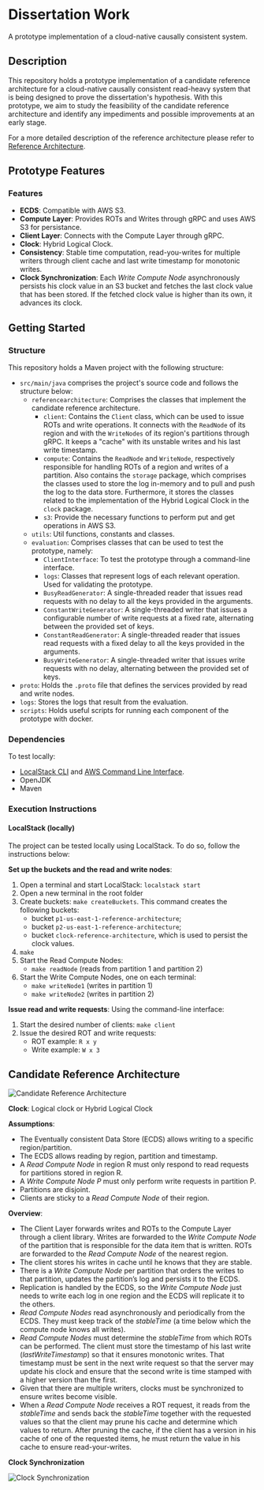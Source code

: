 # Dissertation Work

A prototype implementation of a cloud-native causally consistent system. 

## Description

This repository holds a prototype implementation of a candidate reference architecture for a cloud-native causally consistent read-heavy system that is being designed to prove the dissertation's hypothesis. With this prototype, we aim to study the feasibility of the candidate reference architecture and identify any impediments and possible improvements at an early stage.

For a more detailed description of the reference architecture please refer to [Reference Architecture](#candidate-reference-architecture).


## Prototype Features
### Features
- **ECDS**: Compatible with AWS S3.
- **Compute Layer**: Provides ROTs and Writes through gRPC and uses AWS S3 for persistance.
- **Client Layer**: Connects with the Compute Layer through gRPC.
- **Clock**: Hybrid Logical Clock.
- **Consistency**: Stable time computation, read-you-writes for multiple writers through client cache and last write timestamp for monotonic writes.
- **Clock Synchronization**: Each *Write Compute Node* asynchronously persists his clock value in an S3 bucket and fetches the last clock value that has been stored. If the fetched clock value is higher than its own, it advances its clock.

## Getting Started

### Structure 
This repository holds a Maven project with the following structure:
- `src/main/java` comprises the project's source code and follows the structure below:
    - `referencearchitecture`: Comprises the classes that implement the candidate reference architecture.
        - `client`: Contains the `Client` class, which can be used to issue ROTs and write operations. It connects with the `ReadNode` of its region and with the `WriteNodes` of its region's partitions through gRPC. It keeps a "cache" with its unstable writes and his last write timestamp.
        - `compute`: Contains the `ReadNode` and `WriteNode`, respectively responsible for handling ROTs of a region and writes of a partition. Also contains the `storage` package, which comprises the classes used to store the log in-memory and to pull and push the log to the data store. Furthermore, it stores the classes related to the implementation of the Hybrid Logical Clock in the `clock` package.
        - `s3`: Provide the necessary functions to perform put and get operations in AWS S3.
    - `utils`: Util functions, constants and classes.
    - `evaluation`: Comprises classes that can be used to test the prototype, namely:
        - `ClientInterface`: To test the prototype through a command-line interface.
        - `logs`: Classes that represent logs of each relevant operation. Used for validating the prototype.
        - `BusyReadGenerator`: A single-threaded reader that issues read requests with no delay to all the keys provided in the arguments.
        - `ConstantWriteGenerator`: A single-threaded writer that issues a configurable number of write requests at a fixed rate, alternating between the provided set of keys.
        - `ConstantReadGenerator`: A single-threaded reader that issues read requests with a fixed delay to all the keys provided in the arguments.
        - `BusyWriteGenerator`: A single-threaded writer that issues write requests with no delay, alternating between the provided set of keys.
- `proto`: Holds the `.proto` file that defines the services provided by read and write nodes.
- `logs`: Stores the logs that result from the evaluation.
- `scripts`: Holds useful scripts for running each component of the prototype with docker.

### Dependencies
To test locally: 
- [LocalStack CLI](https://docs.localstack.cloud/getting-started/installation/) and [AWS Command Line Interface](https://docs.localstack.cloud/user-guide/integrations/aws-cli/).
- OpenJDK
- Maven

### Execution Instructions
#### LocalStack (locally)
The project can be tested locally using LocalStack. To do so, follow the instructions below:

**Set up the buckets and the read and write nodes**:
1. Open a terminal and start LocalStack: `localstack start` 
2. Open a new terminal in the root folder
3. Create buckets: `make createBuckets`. This command creates the following buckets:
    - bucket `p1-us-east-1-reference-architecture`;
    - bucket `p2-us-east-1-reference-architecture`;
    - bucket `clock-reference-architecture`, which is used to persist the clock values.
4. `make`
5. Start the Read Compute Nodes:
    - `make readNode` (reads from partition 1 and partition 2)
6. Start the Write Compute Nodes, one on each terminal:
    - `make writeNode1` (writes in partition 1)
    - `make writeNode2` (writes in partition 2)

**Issue read and write requests**:
Using the command-line interface:
1. Start the desired number of clients: `make client`
2. Issue the desired ROT and write requests:
    - ROT example: `R x y`
    - Write example: `W x 3`

## Candidate Reference Architecture

![Candidate Reference Architecture](images/reference-architecture.png)

**Clock**: 
Logical clock or Hybrid Logical Clock

**Assumptions**: 
- The Eventually consistent Data Store (ECDS) allows writing to a specific region/partition.
- The ECDS allows reading by region, partition and timestamp.
- A *Read Compute Node* in region R must only respond to read requests for partitions stored in region R.
- A *Write Compute Node P* must only perform write requests in partition P. 
- Partitions are disjoint.
- Clients are sticky to a *Read Compute Node* of their region.

**Overview**:
- The Client Layer forwards writes and ROTs to the Compute Layer through a client library. Writes are forwarded to the *Write Compute Node* of the partition that is responsible for the data item that is written. ROTs are forwarded to the *Read Compute Node* of the nearest region.
- The client stores his writes in cache until he knows that they are stable. 
- There is a *Write Compute Node* per partition that orders the writes to that partition, updates the partition’s log and persists it to the ECDS.
- Replication is handled by the ECDS, so the *Write Compute Node* just needs to write each log in one region and the ECDS will replicate it to the others.
- *Read Compute Nodes* read asynchronously and periodically from the ECDS. They must keep track of the *stableTime* (a time below which the compute node knows all writes).
- *Read Compute Nodes* must determine the *stableTime* from which ROTs can be performed. The client must store the timestamp of his last write (*lastWriteTimestamp*) so that it ensures monotonic writes. That timestamp must be sent in the next write request so that the server may update his clock and ensure that the second write is time stamped with a higher version than the first.
- Given that there are multiple writers, clocks must be synchronized to ensure writes become visible.
- When a *Read Compute Node* receives a ROT request, it reads from the *stableTime* and sends back the *stableTime* together with the requested values so that the client may prune his cache and determine which values to return. After pruning the cache, if the client has a version in his cache of one of the requested items, he must return the value in his cache to ensure read-your-writes.

**Clock Synchronization**

![Clock Synchronization](images/clock-sync.png)
